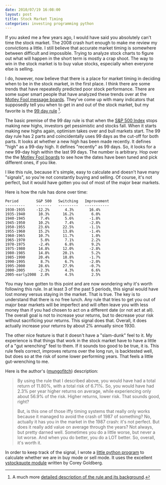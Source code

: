```yaml
---
date: 2010/07/19 16:08:00
layout: post
title: Stock Market Timing
categories: investing programming python
---
```


If you asked me a few years ago, I would have said you absolutely can't
time the stock market. The 2008 crash hurt enough to make me review my
convictions a little. I still believe that accurate market timing is
somewhere between difficult and impossible. Trying to analyze stock charts
to figure out what will happen in the short term is mostly a crap
shoot. The way to win in the stock market is to buy value stocks,
especially when everyone else is selling.

I do, however, now believe that there is a place for market timing in
deciding when to be in the stock market, in the first place. I think there
are some trends that have repeatedly predicted poor stock
performance. There are some super smart people that have analyzed these
trends over at the [Motley Fool message
boards](http://boards.fool.com). They've come up with many indicators that
supposedly tell you when to get in and out of the stock market, but my
favorite is the [99 day
rule](http://boards.fool.com/Message.asp?mid=27442724) [^1].

The basic premise of the 99 day rule is that when the
[S&P 500 Index](http://finance.yahoo.com/q?s=^GSPC) stops making new highs,
investors get pessimistic and stocks fall. When it starts making new highs
again, optimism takes over and bull markets start. The 99 day rule has 2
parts and coincidentally uses 99 days as the cut-off for both parts. It
looks at whether a new high has been made recently. It defines "high" as a
99-day high. It defines "recently" as 99 days. So, it looks for a new
99-day high within the last 99 days. The number is arbitrary. Hop over the
the
[Motley Fool boards](http://boards.fool.com/mechanical-investing-100093.aspx)
to see how the dates have been tuned and pick different ones, if you like.

I like this rule, because it's simple, easy to calculate and doesn't have
many "signals", so you're not constantly buying and selling. Of course,
it's not perfect, but it would have gotten you out of most of the major
bear markets.

Here is how the rule has done over time:

    Period        S&P 500   Switching   Improvement 
    ---------     -------   ---------   -----------
    1930-1935     -12.2%       4.3%       16.4% 
    1935-1940      10.3%      16.2%        6.0% 
    1940-1945       7.4%       5.6%       -1.8% 
    1945-1950      10.2%       7.4%       -2.8% 
    1950-1955      23.6%      22.5%       -1.1% 
    1955-1960      15.2%      13.8%       -1.4% 
    1960-1965      10.7%      11.7%        1.0% 
    1965-1970       5.0%       7.1%        2.2% 
    1970-1975      -2.4%       6.8%        9.2% 
    1975-1980      14.8%      12.0%       -2.8% 
    1980-1985      14.8%      20.1%        5.2% 
    1985-1990      20.4%      18.8%       -1.7% 
    1990-1995       8.7%       6.7%       -2.0% 
    1995-2000      28.6%      27.9%       -0.7% 
    2000-2005      -2.3%       4.3%        6.6% 
    2005-early2008  2.0%       4.5%        2.5%

You may have gotten to this point and are now wondering why it's worth
following this rule. In at least 3 of the past 5 periods, this signal would
have lost money versus staying in the market. That is true. The key is to
understand that there is no free lunch. Any rule that tries to get you out
of major bear markets will be imperfect and will often leave you with less
money than if you had chosen to act on a different date (or not act at
all). The overall goal is not to increase your returns, but to decrease
your risk without sacrificing your returns. This signal does that. Overall,
it does actually increase your returns by about 2% annually since 1930.

The other nice feature is that it doesn't have a "slam-dunk" feel to it. My
experience is that things that work in the stock market have to have a
little of a "gut wrenching" feel to them. If it sounds too good to be true,
it is. This rule feels correct, improves returns over the long run, is
backtested well, but does so at the risk of some lower performing
years. That feels a little gut-wrenching to me.

Here is the author's ([mungofitch](http://www.stonewellfunds.com/)) description:

> By using the rule that I described above, you would have had
> a total return of 11.80%, with a total risk of 6.71%. So, you
> would have had 2.3% per year higher returns on average,
> while experiencing only about 56.9% of the risk. 
> Higher returns, lower risk. That sounds good, right?
> 
> But, is this one of those iffy timing systems that really only works
> because it managed to avoid the crash of 1987 of something?
> No, actually it has you in the market in the 1987 crash: it's
> not perfect. But does it really add value on average through the years?
> Not always, but pretty darned well. Sometimes you do a little worse,
> but never a lot worse. And when you do better, you do a LOT better.
> So, overall, it's worth it. 

In order to keep track of the signal, I wrote a [little python
program](http://github.com/vkurup/ninety-nine) to calculate whether we are
in buy mode or sell mode. It uses the excellent [ystockquote
module](http://www.goldb.org/ystockquote.html) written by Corey Goldberg.

[^1]: A much more [detailed description of the rule and its background](http://boards.fool.com/Message.asp?mid=27035352).
